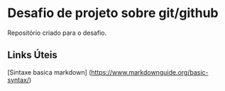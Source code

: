 # Desafio de projeto sobre git/github
Repositório criado para o desafio.

## Links Úteis
[Sintaxe basica markdown] (https://www.markdownguide.org/basic-syntax/)
